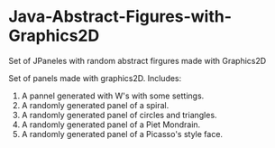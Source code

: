 # Java-Abstract-Figures-with-Graphics2D
Set of JPaneles with random abstract firgures made with Graphics2D

Set of panels made with graphics2D.
Includes:
1. A pannel generated with W's with some settings.
2. A randomly generated panel of a spiral.
3. A randomly generated panel of circles and triangles.
4. A randomly generated panel of a Piet Mondrain.
5. A randomly generated panel of a Picasso's style face.
